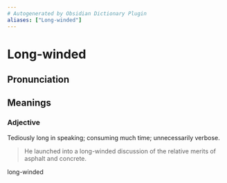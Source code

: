 ```yaml
---
# Autogenerated by Obsidian Dictionary Plugin
aliases: ["Long-winded"]
---
```


# Long-winded

## Pronunciation



## Meanings

### Adjective

Tediously long in speaking; consuming much time; unnecessarily verbose.

> He launched into a long-winded discussion of the relative merits of asphalt and concrete.




 long-winded
